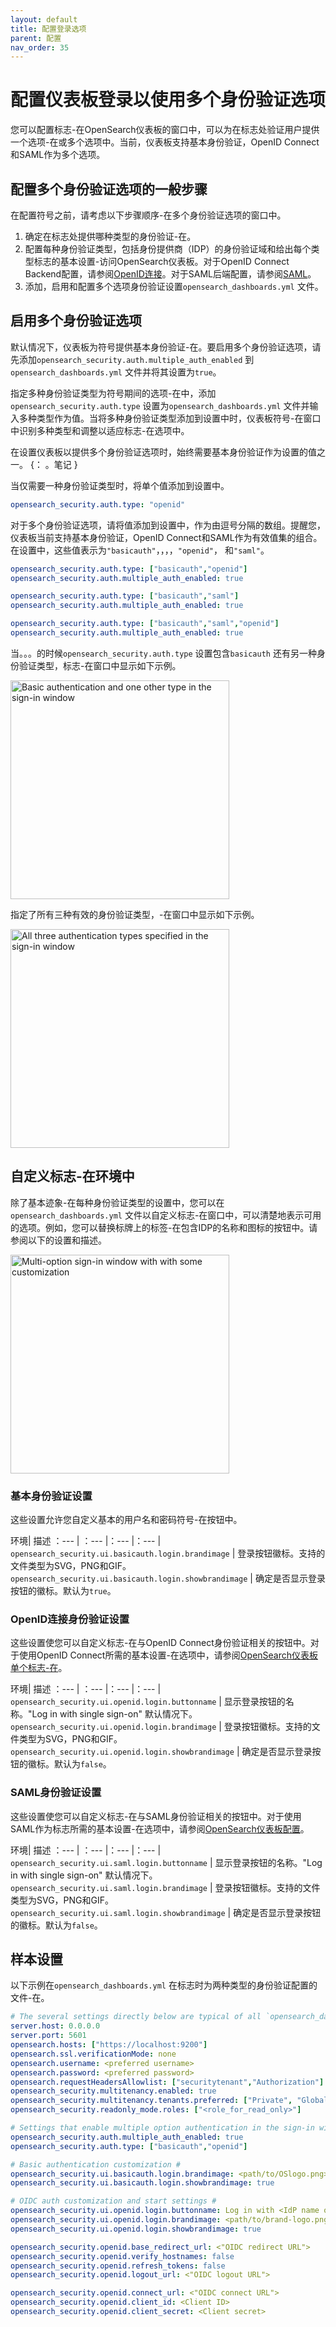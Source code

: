 ```yaml
---
layout: default
title: 配置登录选项
parent: 配置
nav_order: 35
---
```


# 配置仪表板登录以使用多个身份验证选项

您可以配置标志-在OpenSearch仪表板的窗口中，可以为在标志处验证用户提供一个选项-在或多个选项中。当前，仪表板支持基本身份验证，OpenID Connect和SAML作为多个选项。

## 配置多个身份验证选项的一般步骤

在配置符号之前，请考虑以下步骤顺序-在多个身份验证选项的窗口中。

1. 确定在标志处提供哪种类型的身份验证-在。
1. 配置每种身份验证类型，包括身份提供商（IDP）的身份验证域和给出每个类型标志的基本设置-访问OpenSearch仪表板。对于OpenID Connect Backend配置，请参阅[OpenID连接]({{site.url}}{{site.baseurl}}/security/authentication-backends/openid-connect/)。对于SAML后端配置，请参阅[SAML]({{site.url}}{{site.baseurl}}/security/authentication-backends/saml/)。
1. 添加，启用和配置多个选项身份验证设置`opensearch_dashboards.yml` 文件。

## 启用多个身份验证选项

默认情况下，仪表板为符号提供基本身份验证-在。要启用多个身份验证选项，请先添加`opensearch_security.auth.multiple_auth_enabled` 到`opensearch_dashboards.yml` 文件并将其设置为`true`。

指定多种身份验证类型为符号期间的选项-在中，添加`opensearch_security.auth.type` 设置为`opensearch_dashboards.yml` 文件并输入多种类型作为值。当将多种身份验证类型添加到设置中时，仪表板符号-在窗口中识别多种类型和调整以适应标志-在选项中。

在设置仪表板以提供多个身份验证选项时，始终需要基本身份验证作为设置的值之一。
{： 。笔记 }

当仅需要一种身份验证类型时，将单个值添加到设置中。

```yml
opensearch_security.auth.type: "openid"
```

对于多个身份验证选项，请将值添加到设置中，作为由逗号分隔的数组。提醒您，仪表板当前支持基本身份验证，OpenID Connect和SAML作为有效值集的组合。在设置中，这些值表示为`"basicauth"`，，，，`"openid"`， 和`"saml"`。

```yml
opensearch_security.auth.type: ["basicauth","openid"]
opensearch_security.auth.multiple_auth_enabled: true
```

```yml
opensearch_security.auth.type: ["basicauth","saml"]
opensearch_security.auth.multiple_auth_enabled: true
```

```yml
opensearch_security.auth.type: ["basicauth","saml","openid"]
opensearch_security.auth.multiple_auth_enabled: true
```

当。。。的时候`opensearch_security.auth.type` 设置包含`basicauth` 还有另一种身份验证类型，标志-在窗口中显示如下示例。

<img src="{{site.url}}{{site.baseurl}}/images/Security/OneOptionWithoutLogo.png" alt="Basic authentication and one other type in the sign-in window" width="350">

指定了所有三种有效的身份验证类型，-在窗口中显示如下示例。

<img src="{{site.url}}{{site.baseurl}}/images/Security/TwoOptionWithoutLogo.png" alt="All three authentication types specified in the sign-in window" width="350">

## 自定义标志-在环境中

除了基本迹象-在每种身份验证类型的设置中，您可以在`opensearch_dashboards.yml` 文件以自定义标志-在窗口中，可以清楚地表示可用的选项。例如，您可以替换标牌上的标签-在包含IDP的名称和图标的按钮中。请参阅以下的设置和描述。

<img src="{{site.url}}{{site.baseurl}}/images/Security/TwoOptionWithLogo.png" alt="Multi-option sign-in window with with some customization" width="350">

### 基本身份验证设置

这些设置允许您自定义基本的用户名和密码符号-在按钮中。

环境| 描述
：--- | ：--- |：--- |：--- |
`opensearch_security.ui.basicauth.login.brandimage` |  登录按钮徽标。支持的文件类型为SVG，PNG和GIF。
`opensearch_security.ui.basicauth.login.showbrandimage` |  确定是否显示登录按钮的徽标。默认为`true`。

### OpenID连接身份验证设置

这些设置使您可以自定义标志-在与OpenID Connect身份验证相关的按钮中。对于使用OpenID Connect所需的基本设置-在选项中，请参阅[OpenSearch仪表板单个标志-在]({{site.url}}{{site.baseurl}}/security/authentication-backends/openid-connect/#opensearch-dashboards-single-sign-on)。

环境| 描述
：--- | ：--- |：--- |：--- |
`opensearch_security.ui.openid.login.buttonname` |  显示登录按钮的名称。"Log in with single sign-on" 默认情况下。
`opensearch_security.ui.openid.login.brandimage` |  登录按钮徽标。支持的文件类型为SVG，PNG和GIF。
`opensearch_security.ui.openid.login.showbrandimage` |  确定是否显示登录按钮的徽标。默认为`false`。

### SAML身份验证设置

这些设置使您可以自定义标志-在与SAML身份验证相关的按钮中。对于使用SAML作为标志所需的基本设置-在选项中，请参阅[OpenSearch仪表板配置]({{site.url}}{{site.baseurl}}/security/authentication-backends/saml/#opensearch-dashboards-configuration)。

环境| 描述
：--- | ：--- |：--- |：--- |
`opensearch_security.ui.saml.login.buttonname` |  显示登录按钮的名称。"Log in with single sign-on" 默认情况下。
`opensearch_security.ui.saml.login.brandimage` |  登录按钮徽标。支持的文件类型为SVG，PNG和GIF。
`opensearch_security.ui.saml.login.showbrandimage` |  确定是否显示登录按钮的徽标。默认为`false`。

## 样本设置
以下示例在`opensearch_dashboards.yml` 在标志时为两种类型的身份验证配置的文件-在。

```yml
# The several settings directly below are typical of all `opensearch_dashboards.yml` configurations. #
server.host: 0.0.0.0
server.port: 5601
opensearch.hosts: ["https://localhost:9200"]
opensearch.ssl.verificationMode: none
opensearch.username: <preferred username>
opensearch.password: <preferred password>
opensearch.requestHeadersAllowlist: ["securitytenant","Authorization"]
opensearch_security.multitenancy.enabled: true
opensearch_security.multitenancy.tenants.preferred: ["Private", "Global"]
opensearch_security.readonly_mode.roles: ["<role_for_read_only>"]

# Settings that enable multiple option authentication in the sign-in window #
opensearch_security.auth.multiple_auth_enabled: true
opensearch_security.auth.type: ["basicauth","openid"]

# Basic authentication customization #
opensearch_security.ui.basicauth.login.brandimage: <path/to/OSlogo.png>
opensearch_security.ui.basicauth.login.showbrandimage: true

# OIDC auth customization and start settings #
opensearch_security.ui.openid.login.buttonname: Log in with <IdP name or other> 
opensearch_security.ui.openid.login.brandimage: <path/to/brand-logo.png>
opensearch_security.ui.openid.login.showbrandimage: true

opensearch_security.openid.base_redirect_url: <"OIDC redirect URL">
opensearch_security.openid.verify_hostnames: false
opensearch_security.openid.refresh_tokens: false
opensearch_security.openid.logout_url: <"OIDC logout URL">

opensearch_security.openid.connect_url: <"OIDC connect URL">
opensearch_security.openid.client_id: <Client ID>
opensearch_security.openid.client_secret: <Client secret>
```

